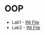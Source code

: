# OOP
<ul>
<li>Lab1 - <a href="https://github.com/Barabasheks/OOP/tree/master/lab1/src/com/company">INI File</a></li>
<li>Lab2 - <a href="https://https://github.com/Barabasheks/OOP/tree/master/lab2/src/com/company">INI File</a></li>
</ul>

